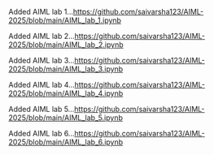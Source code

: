 Added AIML lab 1...https://github.com/saivarsha123/AIML-2025/blob/main/AIML_lab_1.ipynb

Added AIML lab 2...https://github.com/saivarsha123/AIML-2025/blob/main/AIML_lab_2.ipynb

Added AIML lab 3...https://github.com/saivarsha123/AIML-2025/blob/main/AIML_lab_3.ipynb

Added AIML lab 4...https://github.com/saivarsha123/AIML-2025/blob/main/AIML_lab_4.ipynb

Added AIML lab 5...https://github.com/saivarsha123/AIML-2025/blob/main/AIML_lab_5.ipynb

Added AIML lab 6...https://github.com/saivarsha123/AIML-2025/blob/main/AIML_lab_6.ipynb
